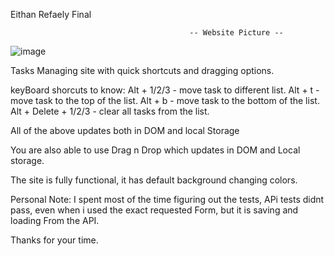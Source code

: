 Eithan Refaely Final


                                            -- Website Picture --

![image](https://user-images.githubusercontent.com/87932949/134815165-65904cd9-3e15-4825-b6d4-104c480b289f.png)



Tasks Managing site with quick shortcuts and dragging options.

keyBoard shorcuts to know:
Alt + 1/2/3 - move task to different list.
Alt + t - move task to the top of the list.
Alt + b - move task to the bottom of the list.
Alt + Delete + 1/2/3 - clear all tasks from the list.

All of the above updates both in DOM and local Storage

You are also able to use Drag n Drop which updates in DOM and Local storage.

The site is fully functional, it has default background changing colors.

Personal Note: 
I spent most of the time figuring out the tests, APi tests didnt pass, even when i used the exact requested Form,
but it is saving and loading From the API.

Thanks for your time.
